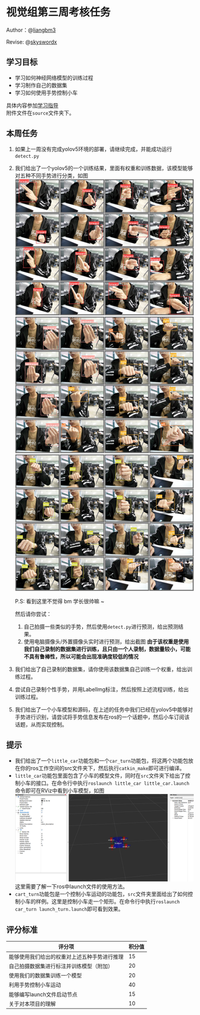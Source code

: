 # 视觉组第三周考核任务

Author：@[liangbm3](https://github.com/liangbm3)

Revise:  @[skyswordx](https://github.com/skyswordx)

## 学习目标

+ 学习如何神经网络模型的训练过程
+ 学习制作自己的数据集
+ 学习如何使用手势控制小车

具体内容参加[学习指导](./get_started.md)  
附件文件在`source`文件夹下。
## 本周任务

1. 如果上一周没有完成yolov5环境的部署，请继续完成，并能成功运行`detect.py`
2. 我们给出了一个yolov5的一个训练结果，里面有权重和训练数据，该模型能够对五种不同手势进行分类，如图
    ![alt text](./image/val_batch0_labels.jpg)
    ![alt text](./image/val_batch1_labels.jpg)
    ![alt text](./image/val_batch2_labels.jpg)

    P.S: 看到这里不觉得 bm 学长很帅嘛 ~

    然后请你尝试：
    1. 自己拍摄一些类似的手势，然后使用`detect.py`进行预测，给出预测结果。
    2. 使用电脑摄像头/外置摄像头实时进行预测，给出截图
    **由于该权重是使用我们自己录制的数据集进行训练，且只由一个人录制，数据量较小，可能不具有鲁棒性，所以可能会出现准确度较低的情况**
3. 我们给出了自己录制的数据集，请你使用该数据集自己训练一个权重，给出训练过程。
4. 尝试自己录制个性手势，并用LabelImg标注，然后按照上述流程训练，给出训练过程。
5. 我们给出了一个小车模型和源码，在上述的任务中我们已经在yolov5中能够对手势进行识别，请尝试将手势信息发布在ros的一个话题中，然后小车订阅该话题，从而实现控制。

## 提示
+ 我们给出了一个`little_car`功能包和一个`car_turn`功能包，将这两个功能包放在你的ros工作空间的src文件夹下，然后执行`catkin_make`即可进行编译。
+ `little_car`功能包里面包含了小车的模型文件，同时在`src`文件夹下给出了控制小车的接口。在命令行中执行`roslaunch little_car little_car.launch`命令即可在RViz中看到小车模型，如图
    ![alt text](./image/car.png)
    这里需要了解一下ros中launch文件的使用方法。
+ `cart_turn`功能包是一个控制小车运动的功能包，`src`文件夹里面给出了如何控制小车的样例。这里是控制小车走一个矩形。在命令行中执行`roslaunch car_turn launch_turn.launch`即可看到效果。

## 评分标准
| 评分项                                                              | 积分值 |
| ------------------------------------------------------------------- | ------ |
| 能够使用我们给出的权重对上述五种手势进行推理                                                | 15     |
| 自己拍摄数据集进行标注并训练模型（附加）  | 20     |
| 使用我们的数据集训练一个模型                                              | 20     |
| 利用手势控制小车运动               | 40     |
| 能够编写launch文件启动节点 |15      |
|关于对本项目的理解 |10 |                                                         
    